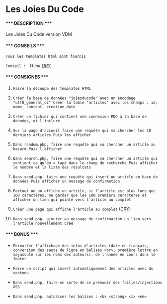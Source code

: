 Les Joies Du Code
=============

#### *** DESCRIPTION *** ####

Les Joies Du Code version VDM

#### *** CONSEILS *** ####

``Tous les templates html sont fournis``

``Conseil : `` *Think [DRY](https://fr.wikipedia.org/wiki/Ne_vous_r%C3%A9p%C3%A9tez_pas)*

#### *** CONSIGNES *** ####

1. ``Faire la découpe des templates HTML``

2. ``Créer la base de données "joiesducode" avec un encodage "utf8_general_ci"
Créer la table "articles" avec les champs : id, name, content, creation_date``

3. ``Créer un fichier qui contient une connexion PDO à la base de données, et l'inclure``

4. ``Sur la page d'accueil faire une requête qui va chercher les 10 derniers articles
   Puis les afficher``

5. ``Dans random.php, faire une requête qui va chercher un article au hasard
Puis l'afficher``

6. ``Dans search.php, faire une requête qui va chercher un article qui contient ce qu'on a tapé dans le champ de recherche
Puis afficher le nombre et la liste des résultats``

7. ``Dans send.php, faire une requête qui insert un article en base de données
   Puis afficher un message de confirmation``

8. ``Partout où on affiche un article, si l'article est plus long que 100 caractères, ne garder que les 100 premiers caractères et afficher un lien qui pointe vers l'article au complet``

9. ``Créer une page qui affiche l'article au complet`` ([DRY](https://fr.wikipedia.org/wiki/Ne_vous_r%C3%A9p%C3%A9tez_pas))

10. ``Dans send.php, ajouter au message de confirmation un lien vers l'article nouvellement créé``

#### *** BONUS *** ####

- ``Formatter l'affichage des infos d'articles (date en français, conversion des sauts de ligne en balises <br>, première lettre en majuscule sur les noms des auteurs), de l'année en cours dans le footer``

- ``Faire un script qui insert automatiquement des articles avec du contenu``

- ``Dans send.php, faire en sorte de se prémunir des failles/injections XSS``

- ``Dans send.php, autoriser les balises : <b> <strong> <i> <em>``


